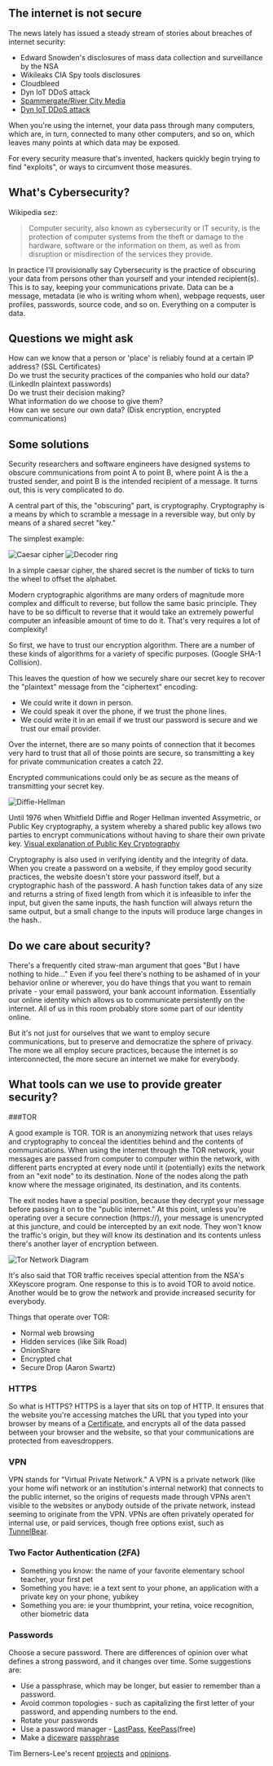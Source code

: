 ## The internet is not secure

The news lately has issued a steady stream of stories about breaches of internet security:
* Edward Snowden's disclosures of mass data collection and surveillance by the NSA
* Wikileaks CIA Spy tools disclosures
* Cloudbleed
* Dyn IoT DDoS attack
* [Spammergate/River City Media](https://mackeeper.com/blog/post/339-spammergate-the-fall-of-an-empire)
* [Dyn IoT DDoS attack](http://www.welivesecurity.com/2016/10/24/10-things-know-october-21-iot-ddos-attacks/)

When you're using the internet, your data pass through many computers, which are, in turn, connected to many other computers, and so on,
which leaves many points at which data may be exposed.

For every security measure that's invented, hackers quickly begin trying to find "exploits", or ways to circumvent those measures.

## What's Cybersecurity?

Wikipedia sez:
> Computer security, also known as cybersecurity or IT security, is the protection of computer systems from the theft or damage to the hardware, software or the information on them, as well as from disruption or misdirection of the services they provide.

In practice I'll provisionally say Cybersecurity is the practice of obscuring your data from persons other than yourself and your intended recipient(s). This is to say, keeping your communications private.
Data can be a message, metadata (ie who is writing whom when), webpage requests, user profiles, passwords, source code, and so on. Everything on a computer is data.

## Questions we might ask

How can we know that a person or 'place' is reliably found at a certain IP address? (SSL Certificates)<br> 
Do we trust the security practices of the companies who hold our data? (LinkedIn plaintext passwords)<br>
Do we trust their decision making? <br>
What information do we choose to give them?<br>
How can we secure our own data? (Disk encryption, encrypted communications)

## Some solutions

Security researchers and software engineers have designed systems to obscure communications from point A to point B, where point A is the a trusted sender, and point B is the intended recipient of a message. It turns out, this is very complicated to do.

A central part of this, the "obscuring" part, is cryptography. Cryptography is a means by which to scramble a message in a reversible way, but only by means of a shared secret "key."

The simplest example:

![Caesar cipher](img/caesar-cipher.png)
![Decoder ring](img/decoder-ring.jpeg)

In a simple caesar cipher, the shared secret is the number of ticks to turn the wheel to offset the alphabet.

Modern cryptographic algorithms are many orders of magnitude more complex and difficult to reverse, but follow the same basic principle. They have to be so difficult to reverse that it would take an extremely powerful computer an infeasible amount of time to do it. That's very requires a lot of complexity!

So first, we have to trust our encryption algorithm. There are a number of these kinds of algorithms for a variety of specific purposes. (Google SHA-1 Collision).

This leaves the question of how we securely share our secret key to recover the "plaintext" message from the "ciphertext" encoding:
* We could write it down in person.
* We could speak it over the phone, if we trust the phone lines.
* We could write it in an email if we trust our password is secure and we trust our email provider.

Over the internet, there are so many points of connection that it becomes very hard to trust that all of those points are secure, so transmitting a key for private communication creates a catch 22. 

Encrypted communications could only be as secure as the means of transmitting your secret key. 

![Diffie-Hellman](img/diffie-hellman.jpg)

Until 1976 when Whitfield Diffie and Roger Hellman invented Assymetric, or Public Key cryptography, a system whereby a shared public key allows two parties to encrypt communications without having to share their own private key. 
[Visual explanation of Public Key Cryptography](https://www.youtube.com/watch?v=YEBfamv-_do&feature=youtu.be&t=161)


Cryptography is also used in verifying identity and the integrity of data. When you create a password on a website, if they employ good security practices, the website doesn't store your password itself, but a cryptographic hash of the password. A hash function takes data of any size and returns a string of fixed length from which it is infeasible to infer the input, but given the same inputs, the hash function will always return the same output, but a small change to the inputs will produce large changes in the hash..

## Do we care about security?

There's a frequently cited straw-man argument that goes "But I have nothing to hide..."
Even if you feel there's nothing to be ashamed of in your behavior online or wherever, you do have things that you want to remain private - your email password, your bank account information. Essentially our online identity which allows us to communicate persistently on the internet. All of us in this room probably store some part of our identity online. 

But it's not just for ourselves that we want to employ secure communications, but to preserve and democratize the sphere of privacy. The more we all employ secure practices, because the internet is so interconnected, the more secure an internet we make for everybody.

## What tools can we use to provide greater security?

###TOR

A good example is TOR. TOR is an anonymizing network that uses relays and cryptography to conceal the identities behind and the contents of communications. When using the internet through the TOR network, your messages are passed from computer to computer within the network, with different parts encrypted at every node until it (potentially) exits the network from an "exit node" to its destination. None of the nodes along the path know where the message originated, its destination, and its contents.

The exit nodes have a special position, because they decrypt your message before passing it on to the "public internet." At this point, unless you're operating over a secure connection (https://), your message is unencrypted at this juncture, and could be intercepted by an exit node. They won't know the traffic's origin, but they will know its destination and its contents unless there's another layer of encryption between.

![Tor Network Diagram](img/tor-network-diagram.png)

It's also said that TOR traffic receives special attention from the NSA's XKeyscore program. One response to this is to avoid TOR to avoid notice. Another would be to grow the network and provide increased security for everybody.

Things that operate over TOR:
* Normal web browsing
* Hidden services (like Silk Road)
* OnionShare
* Encrypted chat
* Secure Drop (Aaron Swartz)

### HTTPS

So what is HTTPS? HTTPS is a layer that sits on top of HTTP. It ensures that the website you're accessing matches the URL that you typed into your browser by means of a [Certificate](https://en.wikipedia.org/wiki/Public_key_certificate), and encrypts all of the data passed between your browser and the website, so that your communications are protected from eavesdroppers.

### VPN

VPN stands for "Virtual Private Network." A VPN is a private network (like your home wifi network or an institution's internal network) that connects to the public internet, so the origins of requests made through VPNs aren't visible to the websites or anybody outside of the private network, instead seeming to originate from the VPN. VPNs are often privately operated for internal use, or paid services, though free options exist, such as [TunnelBear](https://www.tunnelbear.com/).

### Two Factor Authentication (2FA)

* Something you know: the name of your favorite elementary school teacher, your first pet
* Something you have: ie a text sent to your phone, an application with a private key on your phone, yubikey
* Something you are: ie your thumbprint, your retina, voice recognition, other biometric data

### Passwords

Choose a secure password. There are differences of opinion over what defines a strong password, and it changes over time. Some suggestions are:
* Use a passphrase, which may be longer, but easier to remember than a password.
* Avoid common topologies - such as capitalizing the first letter of your password, and appending numbers to the end.
* Rotate your passwords
* Use a password manager - [LastPass](https://www.lastpass.com), [KeePass](https://www.keepassx.org/)(free)
* Make a [diceware](http://world.std.com/~reinhold/diceware.html) [passphrase](https://theintercept.com/2015/03/26/passphrases-can-memorize-attackers-cant-guess/)

Tim Berners-Lee's recent [projects](https://solid.mit.edu/#home) and [opinions](https://www.theguardian.com/technology/2017/mar/11/tim-berners-lee-web-inventor-save-internet).